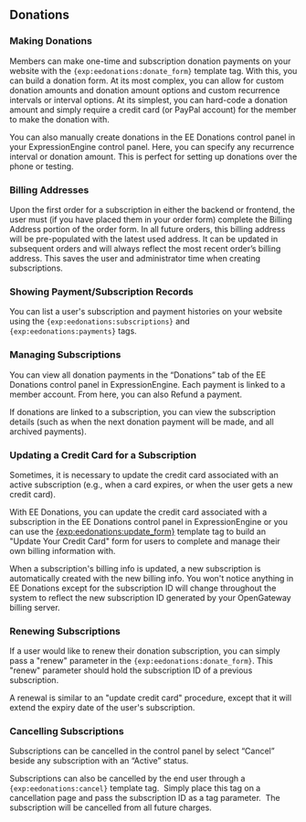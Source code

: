 ## Donations

### Making Donations

Members can make one-time and subscription donation payments on your website with the `{exp:eedonations:donate_form}`
template tag.  With this, you can build a donation form.  At its most complex, you can allow for custom donation amounts and donation amount
options and custom recurrence intervals or interval options.  At its simplest, you can hard-code a donation amount and simply require a 
credit card (or PayPal account) for the member to make the donation with.

You can also manually create donations in the EE Donations control panel in your ExpressionEngine control panel.  Here, you can specify
any recurrence interval or donation amount.  This is perfect for setting up donations over the phone or testing.

### Billing Addresses

Upon the first order for a subscription in either the backend or frontend, the user must (if you have placed
them in your order form) complete the
Billing Address portion of the order form.  In all future orders, this billing address will be pre-populated with
the latest used address.  It can be updated in subsequent orders and will always reflect the most recent order&#8217;s
billing address.  This saves the user and administrator time when creating subscriptions.

### Showing Payment/Subscription Records

You can list a user's subscription and payment histories on your website using the `{exp:eedonations:subscriptions}` and
`{exp:eedonations:payments}` tags.

### Managing Subscriptions

You can view all donation payments in the &#8220;Donations&#8221; tab of the EE Donations control panel in ExpressionEngine.  Each payment is linked
to a member account.  From here, you can also Refund a payment.

If donations are linked to a subscription, you can view the subscription details (such as when the next donation payment will be made,
and all archived payments).

### Updating a Credit Card for a Subscription

Sometimes, it is necessary to update the credit card associated with an active subscription (e.g., when a card expires, or when the user gets
a new credit card).

With EE Donations, you can update the credit card associated with a subscription in the EE Donations control panel in ExpressionEngine or you can use the
[&#123;exp:eedonations:update_form&#125;](/docs/template_tags.md) template tag to build an "Update Your Credit Card" form for users to complete and
manage their own billing information with.

When a subscription's billing info is updated, a new subscription is automatically created with the new billing info.  You won't notice
anything in EE Donations except for the subscription ID will change throughout the system to reflect the new subscription ID generated by your
OpenGateway billing server.

### Renewing Subscriptions

If a user would like to renew their donation subscription, you can simply pass a "renew" parameter in the `{exp:eedonations:donate_form}`.
This "renew" parameter should hold the subscription ID of a previous subscription.

A renewal is similar to an "update credit card" procedure, except that it will extend the expiry date of the user's subscription.

### Cancelling Subscriptions

Subscriptions can be cancelled in the control panel by select &#8220;Cancel&#8221; beside any subscription with an &#8220;Active&#8221; status.

Subscriptions can also be cancelled by the end user through a
`{exp:eedonations:cancel}` template tag.&nbsp; Simply place this tag on a cancellation page and
pass the subscription ID as a tag parameter.&nbsp; The subscription will be cancelled from all future charges.